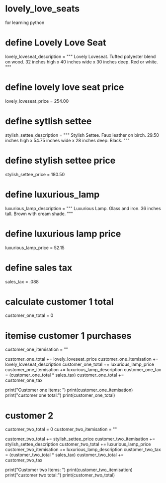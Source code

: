 # lovely_love_seats
for learning python


# define Lovely Love Seat

lovely_loveseat_description = """
Lovely Loveseat. Tufted polyester blend on wood. 32 inches high x 40 inches wide x 30 inches deep. Red or white.
"""

# define lovely love seat price

lovely_loveseat_price = 254.00

# define sytlish settee

stylish_settee_description = """
Stylish Settee. Faux leather on birch. 29.50 inches high x 54.75 inches wide x 28 inches deep. Black.
"""

# define stylish settee price

stylish_settee_price = 180.50

# define luxurious_lamp

luxurious_lamp_description = """
Luxurious Lamp. Glass and iron. 36 inches tall. Brown with cream shade.
"""

# define luxurious lamp price

luxurious_lamp_price = 52.15

# define sales tax

sales_tax = .088

# calculate customer 1 total
customer_one_total = 0

# itemise customer 1 purchases

customer_one_itemisation = ""

customer_one_total += lovely_loveseat_price
customer_one_itemisation += lovely_loveseat_description
customer_one_total += luxurious_lamp_price
customer_one_itemisation += luxurious_lamp_description
customer_one_tax = (customer_one_total * sales_tax)
customer_one_total += customer_one_tax

print("Customer one Items: ")
print(customer_one_itemisation)
print("customer one total:")
print(customer_one_total)

# customer 2

customer_two_total = 0
customer_two_itemisation = ""

customer_two_total += stylish_settee_price
customer_two_itemisation += stylish_settee_description
customer_two_total += luxurious_lamp_price
customer_two_itemisation += luxurious_lamp_description
customer_two_tax = (customer_two_total * sales_tax)
customer_two_total += customer_two_tax

print("Customer two Items: ")
print(customer_two_itemisation)
print("customer two total:")
print(customer_two_total)
